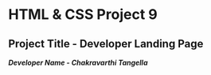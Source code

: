 # HTML & CSS Project 9

## Project Title - Developer Landing Page

**_Developer Name - Chakravarthi Tangella_**
